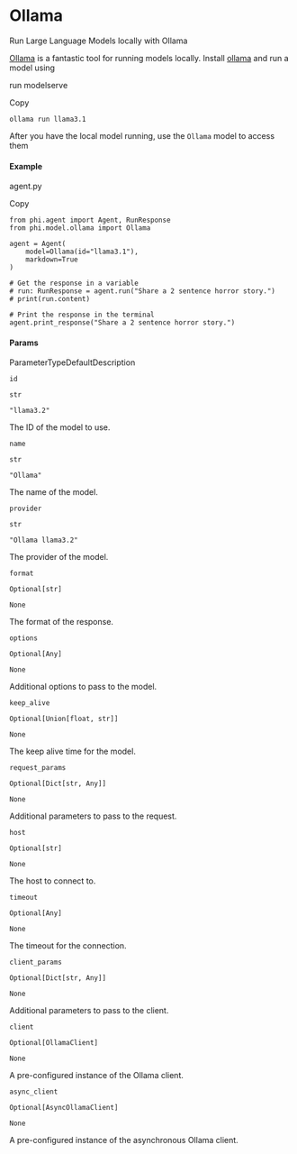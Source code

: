 # Ollama

Run Large Language Models locally with Ollama

[Ollama](https://ollama.com/) is a fantastic tool for running models locally. Install [ollama](https://ollama.com/) and run a model using

run modelserve

Copy

```
ollama run llama3.1
```

After you have the local model running, use the `Ollama` model to access them

#### [​](https://docs.phidata.com/models/ollama#example)Example <a href="#example" id="example"></a>

agent.py

Copy

```
from phi.agent import Agent, RunResponse
from phi.model.ollama import Ollama

agent = Agent(
    model=Ollama(id="llama3.1"),
    markdown=True
)

# Get the response in a variable
# run: RunResponse = agent.run("Share a 2 sentence horror story.")
# print(run.content)

# Print the response in the terminal
agent.print_response("Share a 2 sentence horror story.")
```

#### [​](https://docs.phidata.com/models/ollama#params)Params <a href="#params" id="params"></a>

ParameterTypeDefaultDescription

`id`

`str`

`"llama3.2"`

The ID of the model to use.

`name`

`str`

`"Ollama"`

The name of the model.

`provider`

`str`

`"Ollama llama3.2"`

The provider of the model.

`format`

`Optional[str]`

`None`

The format of the response.

`options`

`Optional[Any]`

`None`

Additional options to pass to the model.

`keep_alive`

`Optional[Union[float, str]]`

`None`

The keep alive time for the model.

`request_params`

`Optional[Dict[str, Any]]`

`None`

Additional parameters to pass to the request.

`host`

`Optional[str]`

`None`

The host to connect to.

`timeout`

`Optional[Any]`

`None`

The timeout for the connection.

`client_params`

`Optional[Dict[str, Any]]`

`None`

Additional parameters to pass to the client.

`client`

`Optional[OllamaClient]`

`None`

A pre-configured instance of the Ollama client.

`async_client`

`Optional[AsyncOllamaClient]`

`None`

A pre-configured instance of the asynchronous Ollama client.
